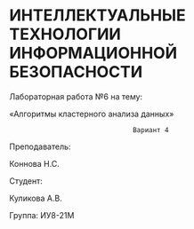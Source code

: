 # ИНТЕЛЛЕКТУАЛЬНЫЕ ТЕХНОЛОГИИ ИНФОРМАЦИОННОЙ БЕЗОПАСНОСТИ


Лабораторная работа №6 на тему:

«Алгоритмы кластерного анализа данных»
                                      
                                   Вариант 4








Преподаватель:

Коннова Н.С.

Студент:

Куликова А.В.

Группа:
ИУ8-21М 
